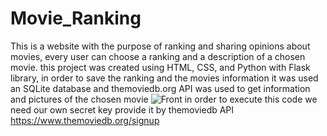 # Movie_Ranking
This is a website with the purpose of ranking and sharing opinions about movies, every user can choose a ranking and a description of a chosen movie.
 this project was created using HTML, CSS, and Python with Flask library, in order  to save the ranking and the movies information it was used an SQLite database and themoviedb.org API was used to get information and pictures of the chosen movie
![Front](https://github.com/Apricold/Movie_Ranking/assets/114939614/a2e805a1-2326-4647-bf47-74b4a7d80f33)
in order to execute this code we need our own secret key provide it by themoviedb API
https://www.themoviedb.org/signup
